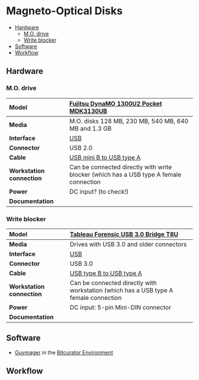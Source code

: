# Magneto-Optical Disks

- [Hardware](#hardware)
  - [M.O. drive](#mo-drive)
  - [Write blocker](#write-blocker)
- [Software](#software)
- [Workflow](#workflow)

## Hardware

### M.O. drive

|**Model**|[Fujitsu DynaMO 1300U2 Pocket MDK3130UB](https://web.archive.org/web/20060321071446/http://www.fujitsu.com/global/services/computing/storage/mo/dynamo1300u2pocket/)|
|:--|:--|
|**Media**|M.O. disks 128 MB, 230 MB, 540 MB, 640 MB and 1.3 GB|
|**Interface**|[USB](https://www.wikidata.org/wiki/Q42378)|
|**Connector**|USB 2.0|
|**Cable**|[USB mini B to USB type A](https://commons.wikimedia.org/wiki/File:USB_Mini-B_and_Standard-A_plugs.jpg)|
|**Workstation connection**|Can be connected directly with write blocker (which has a USB type A female connection|
|**Power**| DC input? (to check!) |
|**Documentation**| |

### Write blocker

|**Model**|[Tableau Forensic USB 3.0 Bridge T8U](https://web.archive.org/web/20180409191526/https://www.guidancesoftware.com/tableau/hardware//t8u)|
|:--|:--|
|**Media**|Drives with USB 3.0 and older connectors|
|**Interface**|[USB](https://www.wikidata.org/wiki/Q42378)|
|**Connector**|USB 3.0|
|**Cable**|[USB type B to USB type A](https://commons.wikimedia.org/wiki/Category:USB_cables?uselang=nl#/media/File:A-B_Usb_Cable.jpg)|
|**Workstation connection**|Can be connected directly with workstation (which has a USB type A female connection|
|**Power**| DC input: 5-pin Mini-DIN connector|
|**Documentation**| |

## Software

- [Guymager](https://guymager.sourceforge.io/) in the [Bitcurator Environment](https://bitcurator.net/)

## Workflow
